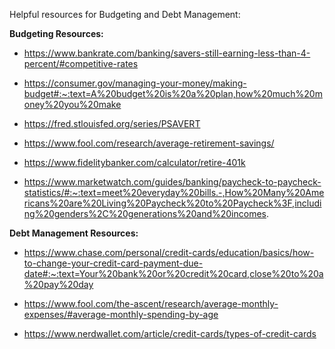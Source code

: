 Helpful resources for Budgeting and Debt Management:

**Budgeting Resources:**

*  https://www.bankrate.com/banking/savers-still-earning-less-than-4-percent/#competitive-rates

* https://consumer.gov/managing-your-money/making-budget#:~:text=A%20budget%20is%20a%20plan,how%20much%20money%20you%20make

* https://fred.stlouisfed.org/series/PSAVERT

* https://www.fool.com/research/average-retirement-savings/

* https://www.fidelitybanker.com/calculator/retire-401k

* https://www.marketwatch.com/guides/banking/paycheck-to-paycheck-statistics/#:~:text=meet%20everyday%20bills.-,How%20Many%20Americans%20are%20Living%20Paycheck%20to%20Paycheck%3F,including%20genders%2C%20generations%20and%20incomes.


**Debt Management Resources:**

* https://www.chase.com/personal/credit-cards/education/basics/how-to-change-your-credit-card-payment-due-date#:~:text=Your%20bank%20or%20credit%20card,close%20to%20a%20pay%20day

* https://www.fool.com/the-ascent/research/average-monthly-expenses/#average-monthly-spending-by-age

* https://www.nerdwallet.com/article/credit-cards/types-of-credit-cards




